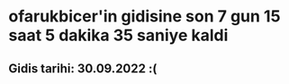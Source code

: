 # ofarukbicer'in gidisine son 7 gun 15 saat 5 dakika 35 saniye kaldi

## Gidis tarihi: 30.09.2022 :(